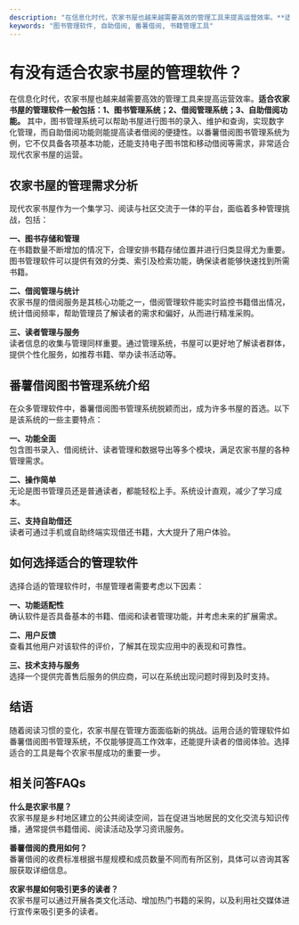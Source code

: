 ```yaml
---
description: "在信息化时代，农家书屋也越来越需要高效的管理工具来提高运营效率。**适合农家书屋的管理软件一般包括：1、图书管理系统；2、借阅管理系统；3、自助借阅功能。** 其中，图书管理系统可以帮助书屋进行图书的录入、维护和查询，实现数字化管理，而自助借阅功能则能提高读者借阅的便捷性。以番薯借阅图书管理系统为例，它不仅具备各项基本功能，还能支持电子图书馆和移动借阅等需求，非常适合现代农家书屋的运营。"
keywords: "图书管理软件, 自助借阅, 番薯借阅, 书籍管理工具"
---
```

# 有没有适合农家书屋的管理软件？

在信息化时代，农家书屋也越来越需要高效的管理工具来提高运营效率。**适合农家书屋的管理软件一般包括：1、图书管理系统；2、借阅管理系统；3、自助借阅功能。** 其中，图书管理系统可以帮助书屋进行图书的录入、维护和查询，实现数字化管理，而自助借阅功能则能提高读者借阅的便捷性。以番薯借阅图书管理系统为例，它不仅具备各项基本功能，还能支持电子图书馆和移动借阅等需求，非常适合现代农家书屋的运营。

## 农家书屋的管理需求分析

现代农家书屋作为一个集学习、阅读与社区交流于一体的平台，面临着多种管理挑战，包括：

**一、图书存储和管理**  
在书籍数量不断增加的情况下，合理安排书籍存储位置并进行归类显得尤为重要。图书管理软件可以提供有效的分类、索引及检索功能，确保读者能够快速找到所需书籍。

**二、借阅管理与统计**  
农家书屋的借阅服务是其核心功能之一，借阅管理软件能实时监控书籍借出情况，统计借阅频率，帮助管理员了解读者的需求和偏好，从而进行精准采购。

**三、读者管理与服务**  
读者信息的收集与管理同样重要。通过管理系统，书屋可以更好地了解读者群体，提供个性化服务，如推荐书籍、举办读书活动等。

## 番薯借阅图书管理系统介绍

在众多管理软件中，番薯借阅图书管理系统脱颖而出，成为许多书屋的首选。以下是该系统的一些主要特点：

**一、功能全面**  
包含图书录入、借阅统计、读者管理和数据导出等多个模块，满足农家书屋的各种管理需求。

**二、操作简单**  
无论是图书管理员还是普通读者，都能轻松上手。系统设计直观，减少了学习成本。

**三、支持自助借还**  
读者可通过手机或自助终端实现借还书籍，大大提升了用户体验。

## 如何选择适合的管理软件

选择合适的管理软件时，书屋管理者需要考虑以下因素：

**一、功能适配性**  
确认软件是否具备基本的书籍、借阅和读者管理功能，并考虑未来的扩展需求。

**二、用户反馈**  
查看其他用户对该软件的评价，了解其在现实应用中的表现和可靠性。

**三、技术支持与服务**  
选择一个提供完善售后服务的供应商，可以在系统出现问题时得到及时支持。

## 结语

随着阅读习惯的变化，农家书屋在管理方面面临新的挑战。运用合适的管理软件如番薯借阅图书管理系统，不仅能够提高工作效率，还能提升读者的借阅体验。选择适合的工具是每个农家书屋成功的重要一步。

## 相关问答FAQs

**什么是农家书屋？**  
农家书屋是乡村地区建立的公共阅读空间，旨在促进当地居民的文化交流与知识传播，通常提供书籍借阅、阅读活动及学习资讯服务。

**番薯借阅的费用如何？**  
番薯借阅的收费标准根据书屋规模和成员数量不同而有所区别，具体可以咨询其客服获取详细信息。

**农家书屋如何吸引更多的读者？**  
农家书屋可以通过开展各类文化活动、增加热门书籍的采购，以及利用社交媒体进行宣传来吸引更多的读者。
